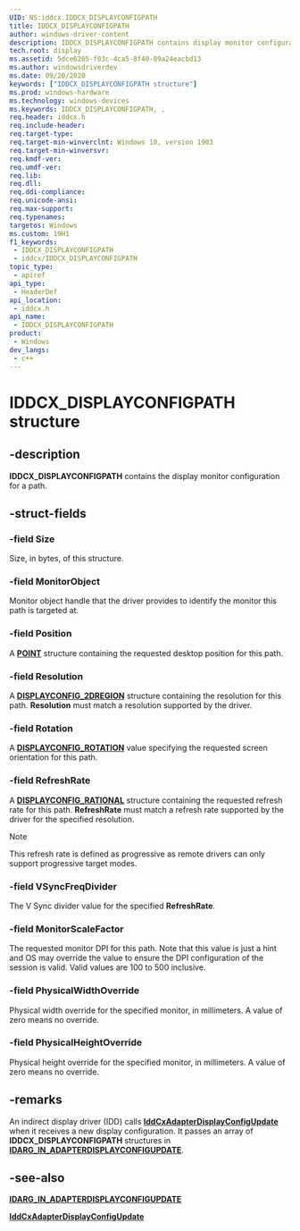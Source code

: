```yaml
---
UID: NS:iddcx.IDDCX_DISPLAYCONFIGPATH
title: IDDCX_DISPLAYCONFIGPATH
author: windows-driver-content
description: IDDCX_DISPLAYCONFIGPATH contains display monitor configuration for a path.
tech.root: display
ms.assetid: 5dce6205-f03c-4ca5-8f40-09a24eacbd13
ms.author: windowsdriverdev
ms.date: 09/20/2020
keywords: ["IDDCX_DISPLAYCONFIGPATH structure"]
ms.prod: windows-hardware
ms.technology: windows-devices
ms.keywords: IDDCX_DISPLAYCONFIGPATH, ,
req.header: iddcx.h
req.include-header: 
req.target-type: 
req.target-min-winverclnt: Windows 10, version 1903
req.target-min-winversvr: 
req.kmdf-ver: 
req.umdf-ver: 
req.lib: 
req.dll: 
req.ddi-compliance: 
req.unicode-ansi: 
req.max-support: 
req.typenames: 
targetos: Windows
ms.custom: 19H1
f1_keywords:
 - IDDCX_DISPLAYCONFIGPATH
 - iddcx/IDDCX_DISPLAYCONFIGPATH
topic_type:
 - apiref
api_type:
 - HeaderDef
api_location:
 - iddcx.h
api_name:
 - IDDCX_DISPLAYCONFIGPATH
product:
 - Windows
dev_langs:
 - c++
---
```


# IDDCX_DISPLAYCONFIGPATH structure

## -description

**IDDCX_DISPLAYCONFIGPATH** contains the display monitor configuration for a path.

## -struct-fields

### -field Size

Size, in bytes, of this structure.

### -field MonitorObject

Monitor object handle that the driver provides to identify the monitor this path is targeted at.

### -field Position

A [**POINT**](/windows/win32/api/windef/ns-windef-point) structure containing the requested desktop position for this path.

### -field Resolution

A [**DISPLAYCONFIG_2DREGION**](/windows/win32/api/wingdi/ns-wingdi-displayconfig_2dregion) structure containing the resolution for this path. **Resolution** must match a resolution supported by the driver.

### -field Rotation

A [**DISPLAYCONFIG_ROTATION**](/windows/win32/api/wingdi/ne-wingdi-displayconfig_rotation) value specifying the requested screen orientation for this path.

### -field RefreshRate

A [**DISPLAYCONFIG_RATIONAL**](/windows/win32/api/wingdi/ns-wingdi-displayconfig_rational) structure containing the requested refresh rate for this path. **RefreshRate** must match a refresh rate supported by the driver for the specified resolution.

> [!NOTE]
> This refresh rate is defined as progressive as remote drivers can only support progressive target modes.

### -field VSyncFreqDivider

The V Sync divider value for the specified **RefreshRate**.

### -field MonitorScaleFactor

The requested monitor DPI for this path. Note that this value is just a hint and OS may override the value to ensure the DPI configuration of the session is valid. Valid values are 100 to 500 inclusive.

### -field PhysicalWidthOverride

Physical width override for the specified monitor, in millimeters. A value of zero means no override.

### -field PhysicalHeightOverride

Physical height override for the specified monitor, in millimeters. A value of zero means no override.

## -remarks

An indirect display driver (IDD) calls [**IddCxAdapterDisplayConfigUpdate**](nf-iddcx-iddcxadapterdisplayconfigupdate.md) when it receives a new display configuration. It passes an array of **IDDCX_DISPLAYCONFIGPATH** structures in [**IDARG_IN_ADAPTERDISPLAYCONFIGUPDATE**](ns-iddcx-idarg_in_adapterdisplayconfigupdate.md).

## -see-also

[**IDARG_IN_ADAPTERDISPLAYCONFIGUPDATE**](ns-iddcx-idarg_in_adapterdisplayconfigupdate.md)

[**IddCxAdapterDisplayConfigUpdate**](nf-iddcx-iddcxadapterdisplayconfigupdate.md)
